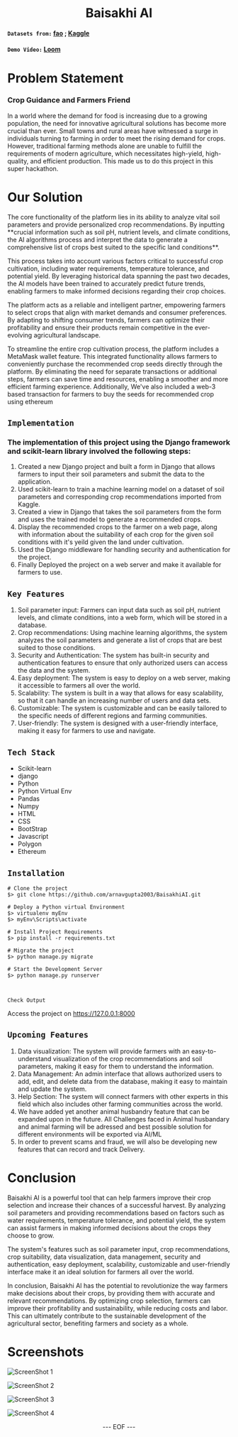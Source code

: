 
<H1 align = "center"> Baisakhi AI </H1>


#### `Datasets from:`  [fao](http://www.fao.org/statistics/databases/en/) ; [Kaggle](https://www.kaggle.com/)
#### `Demo Video:` [Loom](https://www.loom.com/share/98946fd5124243719aa9855b4cdfb1ac) 


    
# Problem Statement
<p>
  <h3>Crop Guidance and Farmers Friend</h3>
 In a world where the demand for food is increasing due to a growing population, the need for innovative agricultural solutions has become more crucial than ever. Small towns and rural areas have witnessed a surge in individuals turning to farming in order to meet the rising demand for crops. However, traditional farming methods alone are unable to fulfill the requirements of modern agriculture, which necessitates high-yield, high-quality, and efficient production. This made us to do this project in this super hackathon. </p> 
  
# Our Solution
<p>
The core functionality of the platform lies in its ability to analyze vital soil parameters and provide personalized crop recommendations. By inputting **crucial information such as soil pH, nutrient levels, and climate conditions, the AI algorithms process and interpret the data to generate a comprehensive list of crops best suited to the specific land conditions**.

This process takes into account various factors critical to successful crop cultivation, including water requirements, temperature tolerance, and potential yield. By leveraging historical data spanning the past two decades, the AI models have been trained to accurately predict future trends, enabling farmers to make informed decisions regarding their crop choices.

The platform acts as a reliable and intelligent partner, empowering farmers to select crops that align with market demands and consumer preferences. By adapting to shifting consumer trends, farmers can optimize their profitability and ensure their products remain competitive in the ever-evolving agricultural landscape.

To streamline the entire crop cultivation process, the platform includes a MetaMask wallet feature. This integrated functionality allows farmers to conveniently purchase the recommended crop seeds directly through the platform. By eliminating the need for separate transactions or additional steps, farmers can save time and resources, enabling a smoother and more efficient farming experience.
Additionally, We've also included a web-3 based transaction for farmers to buy the seeds for recommended crop using ethereum

</p>

## `Implementation`

### The implementation of this project using the Django framework and scikit-learn library involved the following steps:
<ol>
  <li>Created a new Django project and built a form in Django that allows farmers to input their soil parameters and submit the data to the application.</li>
  <li>Used scikit-learn to train a machine learning model on a dataset of soil parameters and corresponding crop recommendations imported from Kaggle.</li>
  <li>Created a view in Django that takes the soil parameters from the form and uses the trained model to generate a recommended crops.</li>
  <li>Display the recommended crops to the farmer on a web page, along with information about the suitability of each crop for the given soil conditions with it's yeild given the land under cultivation.</li>
  <li>Used the Django middleware for handling security and authentication for the project.</li>
  <li>Finally Deployed the project on a web server and make it available for farmers to use.</li>
</ol>

## `Key Features`
<ol>
  <li>Soil parameter input: Farmers can input data such as soil pH, nutrient levels, and climate conditions, into a web form, which will be stored in a database.</li>
  <li>Crop recommendations: Using machine learning algorithms, the system analyzes the soil parameters and generate a list of crops that are best suited to those conditions.</li>
  <li>Security and Authentication: The system has built-in security and authentication features to ensure that only authorized users can access the data and the system.</li>
  <li>Easy deployment: The system is easy to deploy on a web server, making it accessible to farmers all over the world.</li>
  <li>Scalability: The system is built in a way that allows for easy scalability, so that it can handle an increasing number of users and data sets.</li>
  <li>Customizable: The system is customizable and can be easily tailored to the specific needs of different regions and farming communities.</li>
  <li>User-friendly: The system is designed with a user-friendly interface, making it easy for farmers to use and navigate.</li>

</ol> 


## `Tech Stack`
<ul>
  <li>Scikit-learn</li>
  <li>django</li>
  <li>Python</li>
  <li>Python Virtual Env</li>
  <li>Pandas</li>
  <li>Numpy</li>
  <li>HTML</li>
  <li>CSS</li>
  <li>BootStrap</li>
  <li>Javascript</li>
  <li>Polygon</li>
  <li>Ethereum</li>
  
  
</ul>  


## `Installation`

```console
# Clone the project
$> git clone https://github.com/arnavgupta2003/BaisakhiAI.git

# Deploy a Python virtual Environment
$> virtualenv myEnv
$> myEnv\Scripts\activate

# Install Project Requirements
$> pip install -r requirements.txt

# Migrate the project
$> python manage.py migrate

# Start the Development Server
$> python manage.py runserver
      
      
```

`Check Output`

Access the project on https://127.0.0.1:8000
 

 

## `Upcoming Features`
<ol>
   <li>Data visualization: The system will provide farmers with an easy-to-understand visualization of the crop recommendations and soil parameters, making it easy for them to understand the information.</li>
  <li>Data Management: An admin interface that allows authorized users to add, edit, and delete data from the database, making it easy to maintain and update the system.</li>
  <li>Help Section: The system will connect farmers with other experts in this field which also includes other farming communities across the world.</li>
  <li>
  We have added yet another animal husbandry feature that can be expanded upon in the future. All Challenges faced in Animal husbandary and animal farming will be adressed and best possible solution for different environments will be exported via AI/ML
  </li>
  <li>
  In order to prevent scams and fraud, we will also be developing new features that can record and track Delivery.
  </li>
  
</ol>  

# Conclusion
<p>
  Baisakhi AI is a powerful tool that can help farmers improve their crop selection and increase their chances of a successful harvest. By analyzing soil parameters and providing recommendations based on factors such as water requirements, temperature tolerance, and potential yield, the system can assist farmers in making informed decisions about the crops they choose to grow.

The system's features such as soil parameter input, crop recommendations, crop suitability, data visualization, data management, security and authentication, easy deployment, scalability, customizable and user-friendly interface make it an ideal solution for farmers all over the world.

In conclusion, Baisakhi AI has the potential to revolutionize the way farmers make decisions about their crops, by providing them with accurate and relevant recommendations. By optimizing crop selection, farmers can improve their profitability and sustainability, while reducing costs and labor. This can ultimately contribute to the sustainable development of the agricultural sector, benefiting farmers and society as a whole.
</p>

# Screenshots
![ScreenShot 1](https://github.com/arnavgupta2003/BaisakhiAI/blob/2a52b91d15608cac7fee8e7f9ef8bf009cf6d2ac/s1.jpg)

![ScreenShot 2](https://github.com/arnavgupta2003/BaisakhiAI/blob/2a52b91d15608cac7fee8e7f9ef8bf009cf6d2ac/s2.jpg)

![ScreenShot 3](https://github.com/arnavgupta2003/BaisakhiAI/blob/2a52b91d15608cac7fee8e7f9ef8bf009cf6d2ac/s3.jpg)

![ScreenShot 4](https://github.com/arnavgupta2003/BaisakhiAI/blob/2a52b91d15608cac7fee8e7f9ef8bf009cf6d2ac/s4.jpg)

<p align=center> --- EOF --- </p>

